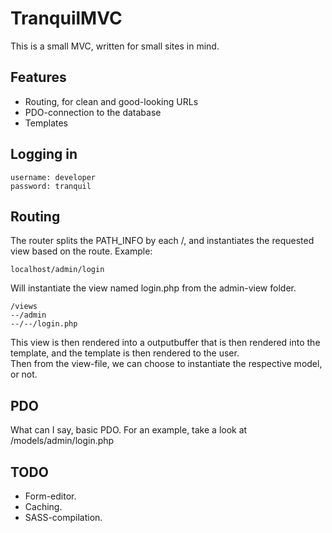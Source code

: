 # TranquilMVC
This is a small MVC, written for small sites in mind.

## Features ##
- Routing, for clean and good-looking URLs
- PDO-connection to the database
- Templates

## Logging in ##
```
username: developer
password: tranquil
```

## Routing ##
The router splits the PATH_INFO by each /, and instantiates the requested view based on the route.
Example:
```
localhost/admin/login
```
Will instantiate the view named login.php from the admin-view folder.
```
/views
--/admin
--/--/login.php
```

This view is then rendered into a outputbuffer that is then rendered into the template, and the template is then rendered to the user.  
Then from the view-file, we can choose to instantiate the respective model, or not.

## PDO ##
What can I say, basic PDO. For an example, take a look at /models/admin/login.php

## TODO ##
- Form-editor.
- Caching.
- SASS-compilation.
